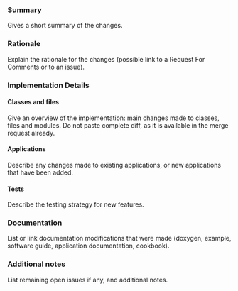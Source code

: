 ### Summary

Gives a short summary of the changes.

### Rationale

Explain the rationale for the changes (possible link to a Request For Comments or to an issue).

### Implementation Details

#### Classes and files

Give an overview of the implementation: main changes made to classes, files and modules. Do not paste complete diff, as it is available in the merge request already.

#### Applications

Describe any changes made to existing applications, or new applications that have been added.

#### Tests

Describe the testing strategy for new features.

### Documentation

List or link documentation modifications that were made (doxygen, example, software guide, application documentation, cookbook).

### Additional notes

List remaining open issues if any, and additional notes. 
